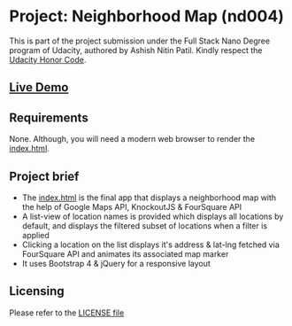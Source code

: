 Project: Neighborhood Map (nd004)
=================================
This is part of the project submission under the Full Stack Nano Degree program of Udacity, authored by Ashish Nitin Patil. Kindly respect the [Udacity Honor Code](https://udacity.zendesk.com/hc/en-us/articles/210667103-What-is-the-Udacity-Honor-Code-).

[Live Demo](https://ashishnitinpatil.github.io/udacity_fsnd004_neighborhood_map/index.html)
-----------

Requirements
------------
None. Although, you will need a modern web browser to render the [index.html](/index.html).

Project brief
-------------
- The [index.html](/index.html) is the final app that displays a neighborhood map with the help of Google Maps API, KnockoutJS & FourSquare API
- A list-view of location names is provided which displays all locations by default, and displays the filtered subset of locations when a filter is applied
- Clicking a location on the list displays it's address & lat-lng fetched via FourSquare API and animates its associated map marker
- It uses Bootstrap 4 & jQuery for a responsive layout

Licensing
---------
Please refer to the [LICENSE file](/LICENSE)

